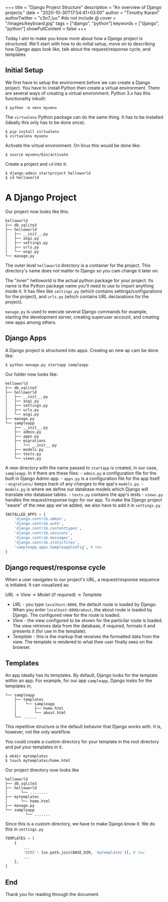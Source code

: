 +++
title = "Django Project Structure"
description = "An overview of Django projects."
date = "2020-10-30T17:54:41+03:00"
author = "Timothy Karani"
authorTwitter = "c3n7_luc" #do not include @
cover = "/images/keyboard.jpg"
tags = ["django", "python"]
keywords = ["django", "python"]
showFullContent = false
+++

Today I aim to make you know more about how a Django project is structured. We'll start with how to do initial setup, move on to describing how Django apps look like, talk about the request/response cycle, and templates

## Initial Setup
We first have to setup the environment before we can create a Django project. You have to install Python then create a virtual environment. There are several ways of creating a virtual environment. Python 3.x has this functionality inbuilt:
```shell
$ python -m venv myvenv
```
The `virtualenv` Python package can do the same thing. It has to be installed (ideally this only has to be done once).
```shell
$ pip install virtualenv
$ virtualenv myvenv
```
Activate the virtual environment. On linux this would be done like:
```shell
$ source myvenv/bin/activate
```
Create a project and `cd` into it:
```shell
$ django-admin startproject helloworld
$ cd helloworld
```

# A Django Project
Our project now looks like this:
```plaintext
helloworld
├── db.sqlite3
├── helloworld
│   ├── __init__.py
│   ├── asgi.py
│   ├── settings.py
│   ├── urls.py
│   └── wsgi.py
└── manage.py
```
The outer level `helloworld` directory is a container for the project. This directory's name does not matter to Django so you cam change it later on.

The "inner" helloworld is the actual python package for your project. Its name is the Python package name you'll need to use to import anything inside it. It has files like `settings.py` (which contains settings/configurations for the project), and `urls.py` (which contains URL declarations for the project).

`manage.py` is used to execute several Django commands for example, starting the development server, creating superuser account, and creating new apps among others.

## Django Apps
A Django project is structured into apps. Creating an new ap cam be done like:
```shell
$ python manage.py startapp sampleapp
```
Our folder now looks like:
```plaintext
helloworld
├── db.sqlite3
├── helloworld
│   ├── __init__.py
│   ├── asgi.py
│   ├── settings.py
│   ├── urls.py
│   └── wsgi.py
├── manage.py
└── sampleapp
    ├── __init__.py
    ├── admin.py
    ├── apps.py
    ├── migrations
    │   └── __init__.py
    ├── models.py
    ├── tests.py
    └── views.py
```
A new directory with the name passed to `startapp` is created, in our case, `sampleapp`. In it there are these files:
	- `admin.py` a configuration file for the built in Django Admin app.
	- `apps.py` is a configuration file for the app itself.
	- `migrations/` keeps track of any changes to the app's `models.py`.
	- `models.py` is where we define our database models which Django will translate into database tables.
	- `tests.py` contains the app's tests
	- `views.py` handles the request/response logic for our app.
To make the Django project "aware" of the new app we've added, we also have to add it in `settings.py`
```python
INSTALLED_APPS = [
    'django.contrib.admin',
    'django.contrib.auth',
    'django.contrib.contenttypes',
    'django.contrib.sessions',
    'django.contrib.messages',
    'django.contrib.staticfiles',
    'sampleapp.apps.SampleappConfig', # new
]
```

## Django request/response cycle
When a user navigates to our project's URL, a request/response sequence is initiated. It can visualized as:

*URL* -> *View* -> *Model* (if required) -> *Template*

- *URL* - you type `localhost:8000`, the default route is loaded by Django. When you enter `localhost:8000/about`, the about route is loaded by Django. The configured view for the route is loaded.
- *View* - the view configured to be shown for the particilar route is loaded. The view retreives data from the database, if required, formats it and presents it (for use in the template).
- *Template* - this is the markup that receives the formatted data from the view. The template is rendered to what thee user finally sees on the browser.

## Templates
An app ideally has its templates. By default, Django looks for the template within an app. For example, for our app `sampleapp`, Django looks for the templates in;
```plaintext
└── sampleapp
    ├── templates
    │  	 └── sampleapp
    │        ├── home.html
    │        └── about.html
    └── ......
```
This repetitive structure is the default behavior that Django works with. It is, however, not the only workflow.

You could create a custom directory for your template in the root directory and put your templates in it.
```shell
$ mkdir mytemplates
$ touch mytemplates/home.html
```
Our project directory now looks like
```plaintext
helloworld
├── db.sqlite3
├── helloworld
│      └── ........
├── mytemplates
│      └── home.html
├── manage.py
└── sampleapp
         └── .......
```
Since this is a custom directory, we have to make Django know it. We do this in `settings.py`
```python
TEMPLATES = [
    {
        ...
        'DIRS': [os.path.join(BASE_DIR, 'mytemplates')], # new
        ...
    },
]
```

## End
Thank you for reading through the document.
